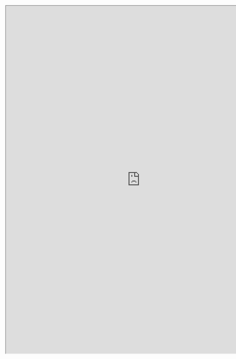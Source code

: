 

<div class="center">
  <iframe src="https://resume.creddle.io/embed/70yycowtm7w" width="850" height="1100" seamless></iframe>
<div>
